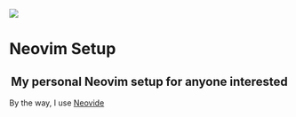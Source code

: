 <img src="https://i.imgur.com/lRzzpEU.png"></img>

# Neovim Setup

<div align="center"><h2>
 My personal Neovim setup for anyone interested
</h2></div>

By the way, I use <a href="https://github.com/neovide/neovide">Neovide</a>
